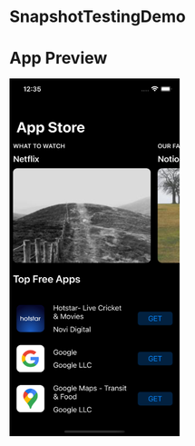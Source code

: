 # SnapshotTestingDemo 

# App Preview

<p float="right">
	<img src="./screenshot/preview.png" width="300" height="630"/>
</p>

